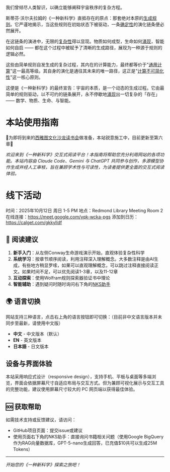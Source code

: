我们曾倾尽人类智识，以确立能够阐释宇宙秩序的复杂方程。

斯蒂芬·沃尔夫拉姆的《一种新科学》直抵存在的原点：那套绝对本原的[生成规则](annotation:generative-rules)。它严谨地揭示，当这些规则在初始状态下被驱动，一条[确定性](annotation:determinism)的演化链条便必然展开。

在这链条的演进中，无限的[复杂性](annotation:complexity)得以显现。物质如何成型，生命如何[涌现](annotation:emergence)，智能如何自启 —— 都在这个过程中被赋予了清晰的生成路径，展现为一种源于规则的逻辑必然。

这些由简单规则自发生成的复杂过程，其内在的计算能力，最终都等价于"[通用计算](annotation:computational-equivalence)"这一最高等级。其自身的演化是通往其未来的唯一路径，这正是"[计算不可简化性](annotation:computational-irreducibility)"这一核心原则。

这便是《一种新科学》的最终宣告：宇宙的本质，是一个动态的生成过程。它由最简单的规则驱动，以不可约的链条展开，永不停歇地[涌现](annotation:emergence)出一切复杂的「存在」—— 数学、物质、生命、与智能。

# 本站使用指南

🚧为即将到来的[西雅图文化沙龙读书会](annotation:seattle-book-club)做准备，本站锐意施工中，目前更新至第六章🚧

*欢迎来到《一种新科学》交互式阅读平台！本指南将帮助您充分利用网站的各项功能。本站内容由 Claude Code、Gemini 与 ChatGPT 共同参与创作，多源模型协作生成并经人工审核，旨在兼顾学术性与可读性，为读者提供更全面的交互式阅读体验。*

# 线下活动
时间：2025年10月12日 周日 1-5 PM
地点：Redmond Library Meeting Room 2
在线连接：https://meet.google.com/yqk-wcka-pgs
添加到日历：https://calget.com/gkkylldf

## 📖 阅读建议

1. **新手入门**：从左侧Conway生命游戏演示开始，直观体验复杂性科学
2. **系统学习**：按章节顺序阅读，利用注释深入理解概念。大多数注释是由AI生成，有些地方稍显罗嗦，如果可以直观理解概念，可以跳过注释直接阅读正文。如果时间不足，可以优先阅读1-3章，以及11-12章
3. **互动探索**：使用Wolfram规则探索器验证书中理论
4. **智能辅助**：遇到疑问时随时询问右下角的[NKS助手](annotation:nks-assisstant)


## 🌍 语言切换

网站支持三种语言，点击右上角的语言按钮即可切换：（目前非中文语言版本并未同步至最新，请使用中文版）
- **中文** - 中文版本（默认）
- **EN** - 英文版本
- **日本語** - 日文版本

## 设备与界面体验

本站采用响应式设计（responsive design），支持手机、平板与桌面等多端浏览，界面会依据屏幕尺寸自适应布局与交互方式。但为兼顾可视化展示与交互工具的完整功能，建议使用屏幕尺寸较大的 PC 网页端以获得最佳体验。

## 🆘 获取帮助

如需技术支持或反馈建议，请访问：
- GitHub项目页面：提交issue或建议
- 使用页面右下角的NKS助手：直接询问书籍相关问题（使用Google BigQuery作为RAG向量数据库，GPT-5-nano生成回答，已充值$10共可以生成25M Tokens）

---

*开始您的《一种新科学》探索之旅吧！*
